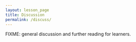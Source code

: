 ```yaml
---
layout: lesson_page
title: Discussion
permalink: /discuss/
---
```

FIXME: general discussion and further reading for learners.
